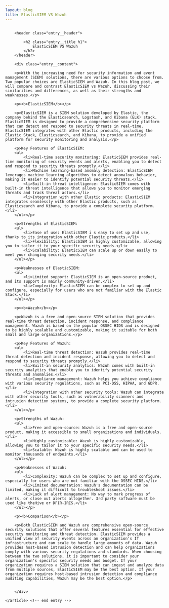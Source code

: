 ```yaml
---
layout: blog
title: ElasticSIEM VS Wazuh
---
```



<div id="main" class="s-content__main large-8 column">
    <article class="entry">

        <header class="entry__header">

            <h2 class="entry__title h1">
                ElasticSIEM VS Wazuh
            </h2>        
        </header>
        
        <div class="entry__content">
        
        <p>With the increasing need for security information and event management (SIEM) solutions, there are various options to choose from. Two popular choices are ElasticSIEM and Wazuh. In this blog post, we will compare and contrast ElasticSIEM vs Wazuh, discussing their similarities and differences, as well as their strengths and weaknesses.</p>

        <p><b>ElasticSIEM</b></p>

        <p>ElasticSIEM is a SIEM solution developed by Elastic, the company behind the Elasticsearch, Logstash, and Kibana (ELK) stack. ElasticSIEM is designed to provide a comprehensive security platform that can detect and respond to security threats in real-time. ElasticSIEM integrates with other Elastic products, including the Elastic Stack, Elasticsearch, and Kibana, to provide a unified platform for security monitoring and analysis.</p>

        <p>Key Features of ElasticSIEM:
        <ul>
            <li>Real-time security monitoring: ElasticSIEM provides real-time monitoring of security events and alerts, enabling you to detect and respond to security threats promptly.</li>
            <li>Machine learning-based anomaly detection: ElasticSIEM leverages machine learning algorithms to detect anomalous behavior, making it easier to identify potential security threats.</li>
            <li>Built-in threat intelligence: ElasticSIEM comes with built-in threat intelligence that allows you to monitor emerging threats and track threat actors.</li>
            <li>Integration with other Elastic products: ElasticSIEM integrates seamlessly with other Elastic products, such as Elasticsearch and Kibana, to provide a complete security platform.</li>
        </ul></p>

        <p>Strengths of ElasticSIEM:
        <ul>
            <li>Ease of use: ElasticSIEM i s easy to set up and use, thanks to its integration with other Elastic products.</li>
            <li>Flexibility: ElasticSIEM is highly customizable, allowing you to tailor it to your specific security needs.</li>
            <li>Scalability: ElasticSIEM can scale up or down easily to meet your changing security needs.</li>
        </ul></p>

        <p>Weaknesses of ElasticSIEM:
        <ul>
            <li>Limited support: ElasticSIEM is an open-source product, and its support is mainly community-driven.</li>
            <li>Complexity: ElasticSIEM can be complex to set up and configure, especially for users who are not familiar with the Elastic Stack.</li>
        </ul></p>

        <p><b>Wazuh</b></p>

        <p>Wazuh is a free and open-source SIEM solution that provides real-time threat detection, incident response, and compliance management. Wazuh is based on the popular OSSEC HIDS and is designed to be highly scalable and customizable, making it suitable for both small and large organizations.</p>

        <p>Key Features of Wazuh:
        <ul>
            <li>Real-time threat detection: Wazuh provides real-time threat detection and incident response, allowing you to detect and respond to security threats promptly.</li>
            <li>Built-in security analytics: Wazuh comes with built-in security analytics that enable you to identify potential security threats and anomalies.</li>
            <li>Compliance management: Wazuh helps you achieve compliance with various security regulations, such as PCI-DSS, HIPAA, and GDPR.</li>
            <li>Integration with other security tools: Wazuh can integrate with other security tools, such as vulnerability scanners and intrusion detection systems, to provide a complete security platform.</li>
        </ul></p>

        <p>Strengths of Wazuh:
        <ul>
            <li>Free and open-source: Wazuh is a free and open-source product, making it accessible to small organizations and individuals.</li>
            <li>Highly customizable: Wazuh is highly customizable, allowing you to tailor it to your specific security needs.</li>
            <li>Scalable: Wazuh is highly scalable and can be used to monitor thousands of endpoints.</li>
        </ul></p>

        <p>Weaknesses of Wazuh:
        <ul>
            <li>Complexity: Wazuh can be complex to set up and configure, especially for users who are not familiar with the OSSEC HIDS.</li>
            <li>Limited documentation: Wazuh's documentation can be limited, making it difficult to troubleshoot issues.</li>
            <li>Lack of alert management: No way to mark progress of alerts, or close out alerts altogether. 3rd party software must be used like theHive or DFIR-IRIS.</li>
        </ul></p>

        <p><b>Comparison</b></p>

        <p>Both ElasticSIEM and Wazuh are comprehensive open-source security solutions that offer several features essential for effective security monitoring and threat detection. ElasticSIEM provides a unified view of security events across an organization's IT infrastructure and can scale to handle large amounts of data. Wazuh provides host-based intrusion detection and can help organizations comply with various security regulations and standards. When choosing between the two solutions, it is important to consider your organization's specific security needs and budget. If your organization requires a SIEM solution that can ingest and analyze data from multiple sources, ElasticSIEM may be the best option. If your organization requires host-based intrusion detection and compliance auditing capabilities, Wazuh may be the best option.</p>


        </div> 

    </article> <!-- end entry -->

</div> <!-- end main -->  